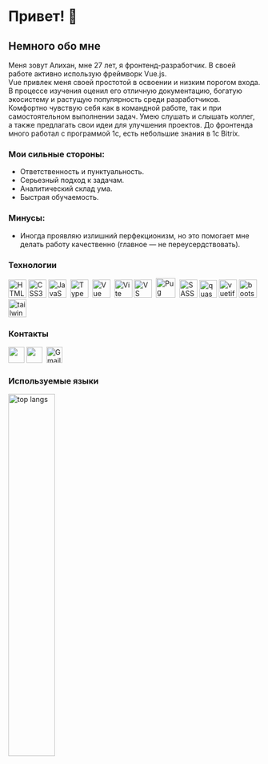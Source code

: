 [](https://user-images.githubusercontent.com/18350557/176309783-0785949b-9127-417c-8b55-ab5a4333674e.gif)Привет! 👋
===================================================================================================================================================
<h2>Немного обо мне</h2>
<p>Меня зовут Алихан, мне 27 лет, я фронтенд-разработчик. В своей работе активно использую фреймворк Vue.js.<br/>
Vue привлек меня своей простотой в освоении и низким порогом входа. В процессе изучения оценил его отличную документацию, богатую экосистему и растущую популярность среди разработчиков. Комфортно чувствую себя как в командной работе, так и при самостоятельном выполнении задач. Умею слушать и слышать коллег, а также предлагать свои идеи для улучшения проектов. До фронтенда много работал с программой 1с, есть небольшие знания в 1с Bitrix.</p>
<h3>Мои сильные стороны:</h3>
  <ul>
    <li>Ответственность и пунктуальность.</li>
    <li>Серьезный подход к задачам.</li>
    <li>Аналитический склад ума.</li>
    <li>Быстрая обучаемость.</li>
  </ul>
<h3>Минусы:</h3>
  <ul>
    <li>Иногда проявляю излишний перфекционизм, но это помогает мне делать работу качественно (главное — не переусердствовать).</li>
  </ul>

<h3>Технологии</h3>
<p align="left">
<a href="https://developer.mozilla.org/en-US/docs/Glossary/HTML5" target="_blank" rel="noreferrer"><img src="https://raw.githubusercontent.com/danielcranney/readme-generator/main/public/icons/skills/html5-colored.svg" width="36" height="36" alt="HTML5" /></a>
<a href="https://www.w3.org/TR/CSS/#css" target="_blank" rel="noreferrer"><img src="https://raw.githubusercontent.com/danielcranney/readme-generator/main/public/icons/skills/css3-colored.svg" width="36" height="36" alt="CSS3" /></a>
<a href="https://developer.mozilla.org/en-US/docs/Web/JavaScript" target="_blank" rel="noreferrer"><img src="https://raw.githubusercontent.com/danielcranney/readme-generator/main/public/icons/skills/javascript-colored.svg" width="36" height="36" alt="JavaScript" /></a>&nbsp;&nbsp;<a href="https://www.typescriptlang.org/" target="_blank" rel="noreferrer"><img src="https://raw.githubusercontent.com/danielcranney/readme-generator/main/public/icons/skills/typescript-colored.svg" width="36" height="36" alt="TypeScript" /></a>&nbsp;&nbsp;<a href="https://vuejs.org/" target="_blank" rel="noreferrer"><img src="https://raw.githubusercontent.com/danielcranney/readme-generator/main/public/icons/skills/vuejs-colored.svg" width="36" height="36" alt="Vue" /></a>&nbsp;&nbsp;<a href="https://vitejs.dev/" target="_blank" rel="noreferrer"><img src="https://raw.githubusercontent.com/danielcranney/readme-generator/main/public/icons/skills/vite-colored.svg" width="36" height="36" alt="Vite" /></a>&nbsp;<a href="https://code.visualstudio.com/" target="_blank" rel="noreferrer"><img src="https://upload.wikimedia.org/wikipedia/commons/9/9a/Visual_Studio_Code_1.35_icon.svg" width="36" height="36" alt="VS Code" /></a>&nbsp;&nbsp;<a href="https://pugjs.org/api/getting-started.html" target="_blank" rel="noreferrer"><img src="https://camo.githubusercontent.com/52206f5671ceec1a3076d15451fca6ce8986a5bbde9a9db5154021260a9e63fa/687474703a2f2f7075672e73656c666275696c642e66722f7075672e706e67" alt="Pug Icon" width="39" height="39"></a>&nbsp;&nbsp;<a href="https://sass-lang.com/"><img src="https://raw.githubusercontent.com/danielcranney/readme-generator/main/public/icons/skills/sass-colored.svg" width="36" height="36" alt="SASS" /></a>&nbsp;<a href="https://quasar.dev" target="_blank" rel="noreferrer"><img src="https://camo.githubusercontent.com/5841cb3de3f6f78a1c593e7e94676fb516b67bd9c127012185ce38ac20a790de/68747470733a2f2f6d656469612e736c69642e65732f75706c6f6164732f3633363637392f696d616765732f31303139353836332f7175617361725f6c6f676f2e706e67" width="35" height="35" alt="quasar" /></a>&nbsp;<a href="https://vuetifyjs.com/en" target="_blank" rel="noreferrer"><img src="https://camo.githubusercontent.com/c924a3c26b6a3652e81ad907447d58b2fd56e4e6162cc5fd5aa92f95e65bdb78/68747470733a2f2f63646e2e767565746966796a732e636f6d2f646f63732f696d616765732f6c6f676f732f767565746966792d6c6f676f2d76332d6c696768742e737667" width="36" height="36" alt="vuetify" /></a>&nbsp;<a href="https://getbootstrap.com" target="_blank" rel="noreferrer"><img src="https://raw.githubusercontent.com/danielcranney/readme-generator/main/public/icons/skills/bootstrap-colored.svg" width="36" height="36" alt="bootstrap" /></a>&nbsp;<a href="https://tailwindcss.com" target="_blank" rel="noreferrer"><img src="https://tailwindcss.com/_next/static/media/tailwindcss-mark.d52e9897.svg" width="36" height="36" alt="tailwind" /></a></p>
<h3>Контакты</h3>
<a href="https://www.github.com/Khatishev"><img src="https://raw.githubusercontent.com/danielcranney/readme-generator/main/public/icons/socials/github.svg" width="32" height="32"></a>
<a href="https://t.me/Bihan1997" rel="nofollow"><img width="32" height="32" src="https://www.digiseller.ru/preview/829303/p1_3158328_98a764df.png"></a>&nbsp;
<a href="mailto:tymxorn.1@gmail.com"><img src="https://upload.wikimedia.org/wikipedia/commons/7/7e/Gmail_icon_%282020%29.svg" width="32" height="32" alt="Gmail"></a>
<h3>Используемые языки</h3>
<img src="https://github-readme-stats.vercel.app/api/top-langs/?username=Khatishev&layout=compact" alt="top langs" width="43%" />
